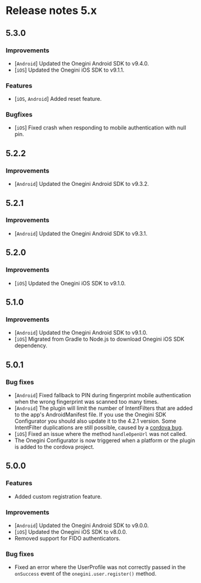 # Release notes 5.x

## 5.3.0

### Improvements
- [`Android`] Updated the Onegini Android SDK to v9.4.0.
- [`iOS`] Updated the Onegini iOS SDK to v9.1.1.

### Features
- [`iOS`, `Android`] Added reset feature.

### Bugfixes
- [`iOS`] Fixed crash when responding to mobile authentication with null pin.

## 5.2.2

### Improvements
- [`Android`] Updated the Onegini Android SDK to v9.3.2.

## 5.2.1

### Improvements
- [`Android`] Updated the Onegini Android SDK to v9.3.1. 

## 5.2.0

### Improvements
- [`iOS`] Updated the Onegini iOS SDK to v9.1.0. 

## 5.1.0

### Improvements
- [`Android`] Updated the Onegini Android SDK to v9.1.0. 
- [`iOS`] Migrated from Gradle to Node.js to download Onegini iOS SDK dependency.

## 5.0.1

### Bug fixes
- [`Android`] Fixed fallback to PIN during fingerprint mobile authentication when the wrong fingerprint was scanned
 too many times.
- [`Android`] The plugin will limit the number of IntentFilters that are added to the app's AndroidManifest file. If you
use the Onegini SDK Configurator you should also update it to the 4.2.1 version. Some IntentFilter duplications are
still possible, caused by a [cordova bug](https://issues.apache.org/jira/browse/CB-13486).
- [`iOS`] Fixed an issue where the method `handleOpenUrl` was not called.
- The Onegini Configurator is now triggered when a platform or the plugin is added to the cordova project.

## 5.0.0

### Features
- Added custom registration feature.

### Improvements
- [`Android`] Updated the Onegini Android SDK to v9.0.0.
- [`iOS`] Updated the Onegini iOS SDK to v8.0.0.
- Removed support for FIDO authenticators.

### Bug fixes
- Fixed an error where the UserProfile was not correctly passed in the `onSuccess` event of the `onegini.user.register()` method.
